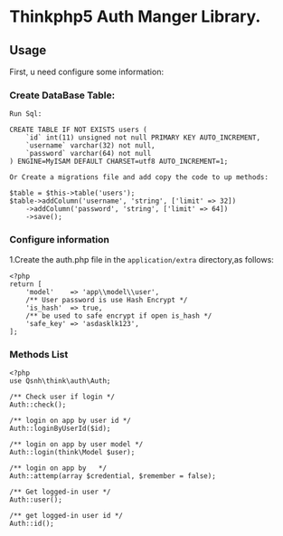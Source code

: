 Thinkphp5 Auth Manger Library.
=======

## Usage

First, u need configure some information:

### Create DataBase Table:
~~~
Run Sql:

CREATE TABLE IF NOT EXISTS users (
    `id` int(11) unsigned not null PRIMARY KEY AUTO_INCREMENT,
    `username` varchar(32) not null,
    `password` varchar(64) not null
) ENGINE=MyISAM DEFAULT CHARSET=utf8 AUTO_INCREMENT=1;

Or Create a migrations file and add copy the code to up methods:

$table = $this->table('users');
$table->addColumn('username', 'string', ['limit' => 32])
    ->addColumn('password', 'string', ['limit' => 64])
    ->save();

~~~


### Configure information
1.Create the auth.php file in the `application/extra` directory,as follows:
~~~
<?php
return [
    'model'    => 'app\\model\\user',
    /** User password is use Hash Encrypt */
    'is_hash'  => true,
    /** be used to safe encrypt if open is_hash */
    'safe_key' => 'asdasklk123', 
];
~~~


### Methods List
~~~
<?php
use Qsnh\think\auth\Auth;

/** Check user if login */
Auth::check();

/** login on app by user id */
Auth::loginByUserId($id);

/** login on app by user model */
Auth::login(think\Model $user);

/** login on app by   */
Auth::attemp(array $credential, $remember = false);

/** Get logged-in user */
Auth::user();

/** get logged-in user id */
Auth::id();

~~~
